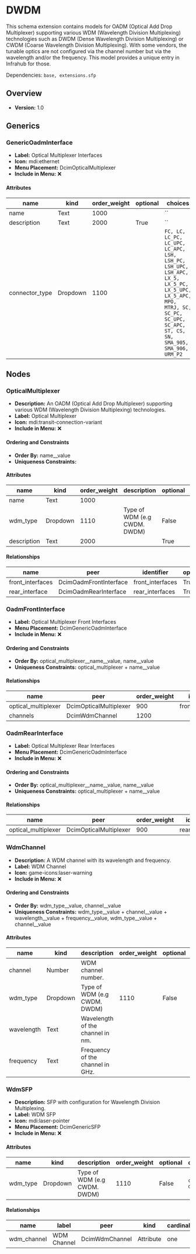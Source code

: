 # DWDM

This schema extension contains models for OADM (Optical Add Drop Multiplexer) supporting various WDM (Wavelength Division Multiplexing) technologies such as DWDM (Dense Wavelength Division Multiplexing) or CWDM (Coarse Wavelength Division Multiplexing). With some vendors, the tunable optics are not configured via the channel number but via the wavelength and/or the frequency. This model provides a unique entry in Infrahub for those.

Dependencies: `base, extensions.sfp`

## Overview

- **Version:** 1.0

## Generics

### GenericOadmInterface

- **Label:** Optical Multiplexer Interfaces
- **Icon:** mdi:ethernet
- **Menu Placement:** DcimOpticalMultiplexer
- **Include in Menu:** ❌

#### Attributes

| name | kind | order_weight | optional | choices |
| ---- | ---- | ------------ | -------- | ------- |
| name | Text | 1000 |  | `` |
| description | Text | 2000 | True | `` |
| connector_type | Dropdown | 1100 |  | `FC, LC, LC_PC, LC_UPC, LC_APC, LSH, LSH_PC, LSH_UPC, LSH_APC, LX_5, LX_5_PC, LX_5_UPC, LX_5_APC, MPO, MTRJ, SC, SC_PC, SC_UPC, SC_APC, ST, CS, SN, SMA_905, SMA_906, URM_P2` |

## Nodes

### OpticalMultiplexer

- **Description:** An OADM (Optical Add Drop Multiplexer) supporting various WDM (Wavelength Division Multiplexing) technologies.
- **Label:** Optical Multiplexer
- **Icon:** mdi:transit-connection-variant
- **Include in Menu:** ❌


#### Ordering and Constraints
- **Order By:** name__value
- **Uniqueness Constraints:** 
#### Attributes

| name | kind | order_weight | description | optional | choices | default_value |
| ---- | ---- | ------------ | ----------- | -------- | ------- | ------------- |
| name | Text | 1000 |  |  | `` |  |
| wdm_type | Dropdown | 1110 | Type of WDM (e.g CWDM. DWDM) | False | `cwdm, dwdm` | dwdm |
| description | Text | 2000 |  | True | `` |  |

#### Relationships

| name | peer | identifier | optional | cardinality | kind |
| ---- | ---- | ---------- | -------- | ----------- | ---- |
| front_interfaces | DcimOadmFrontInterface | front_interfaces | True | many | Component |
| rear_interface | DcimOadmRearInterface | rear_interfaces | True | one | Component |

### OadmFrontInterface

- **Label:** Optical Multiplexer Front Interfaces
- **Menu Placement:** DcimGenericOadmInterface
- **Include in Menu:** ❌


#### Ordering and Constraints
- **Order By:** optical_multiplexer__name__value, name__value
- **Uniqueness Constraints:** optical_multiplexer + name__value
#### Relationships

| name | peer | order_weight | identifier | optional | cardinality | kind |
| ---- | ---- | ------------ | ---------- | -------- | ----------- | ---- |
| optical_multiplexer | DcimOpticalMultiplexer | 900 | front_interfaces | False | one | Parent |
| channels | DcimWdmChannel | 1200 |  | True | many | Attribute |

### OadmRearInterface

- **Label:** Optical Multiplexer Rear Interfaces
- **Menu Placement:** DcimGenericOadmInterface
- **Include in Menu:** ❌


#### Ordering and Constraints
- **Order By:** optical_multiplexer__name__value, name__value
- **Uniqueness Constraints:** optical_multiplexer + name__value
#### Relationships

| name | peer | order_weight | identifier | optional | cardinality | kind |
| ---- | ---- | ------------ | ---------- | -------- | ----------- | ---- |
| optical_multiplexer | DcimOpticalMultiplexer | 900 | rear_interface | False | one | Parent |

### WdmChannel

- **Description:** A WDM channel with its wavelength and frequency.
- **Label:** WDM Channel
- **Icon:** game-icons:laser-warning
- **Include in Menu:** ❌


#### Ordering and Constraints
- **Order By:** wdm_type__value, channel__value
- **Uniqueness Constraints:** wdm_type__value + channel__value + wavelength__value + frequency__value, wdm_type__value + channel__value
#### Attributes

| name | kind | description | order_weight | optional | choices | default_value | label |
| ---- | ---- | ----------- | ------------ | -------- | ------- | ------------- | ----- |
| channel | Number | WDM channel number. |  |  | `` |  |  |
| wdm_type | Dropdown | Type of WDM (e.g CWDM. DWDM) | 1110 | False | `cwdm, dwdm` | dwdm |  |
| wavelength | Text | Wavelength of the channel in nm. |  |  | `` |  | Wavelength (nm) |
| frequency | Text | Frequency of the channel in GHz. |  |  | `` |  | Frequency (GHz) |

### WdmSFP

- **Description:** SFP with configuration for Wavelength Division Multiplexing.
- **Label:** WDM SFP
- **Icon:** mdi:laser-pointer
- **Menu Placement:** DcimGenericSFP
- **Include in Menu:** ❌

#### Attributes

| name | kind | description | order_weight | optional | choices | default_value |
| ---- | ---- | ----------- | ------------ | -------- | ------- | ------------- |
| wdm_type | Dropdown | Type of WDM (e.g CWDM. DWDM) | 1110 | False | `cwdm, dwdm` | dwdm |

#### Relationships

| name | label | peer | kind | cardinality | optional | order_weight |
| ---- | ----- | ---- | ---- | ----------- | -------- | ------------ |
| wdm_channel | WDM Channel | DcimWdmChannel | Attribute | one | False | 1150 |
